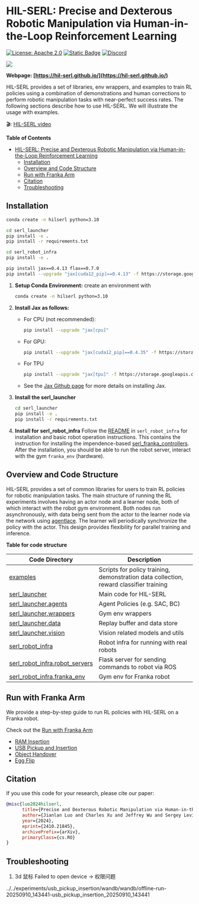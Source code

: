 # HIL-SERL: Precise and Dexterous Robotic Manipulation via Human-in-the-Loop Reinforcement Learning

[![License: Apache 2.0](https://img.shields.io/badge/License-Apache%202.0-blue.svg)](https://opensource.org/licenses/Apache-2.0)
[![Static Badge](https://img.shields.io/badge/Project-Page-a)](https://hil-serl.github.io/)
[![Discord](https://img.shields.io/discord/1302866684612444190?label=Join%20Us%20on%20Discord&logo=discord&color=7289da)](https://discord.gg/G4xPJEhwuC)


![](./docs/images/task_banner.gif)


**Webpage: [https://hil-serl.github.io/](https://hil-serl.github.io/)**

HIL-SERL provides a set of libraries, env wrappers, and examples to train RL policies using a combination of demonstrations and human corrections to perform robotic manipulation tasks with near-perfect success rates. The following sections describe how to use HIL-SERL. We will illustrate the usage with examples.

🎬: [HIL-SERL video](https://www.youtube.com/watch?v=GuD_-zhJgbs)

**Table of Contents**
- [HIL-SERL: Precise and Dexterous Robotic Manipulation via Human-in-the-Loop Reinforcement Learning](#hil-serl-precise-and-dexterous-robotic-manipulation-via-human-in-the-loop-reinforcement-learning)
  - [Installation](#installation)
  - [Overview and Code Structure](#overview-and-code-structure)
  - [Run with Franka Arm](#run-with-franka-arm)
  - [Citation](#citation)
  - [Troubleshooting](#troubleshooting)

## Installation
```bash
conda create -n hilserl python=3.10

cd serl_launcher
pip install -e .
pip install -r requirements.txt

cd serl_robot_infra
pip install -e .

pip install jax==0.4.13 flax==0.7.0
pip install --upgrade "jax[cuda12_pip]==0.4.13" -f https://storage.googleapis.com/jax-releases/jax_cuda_releases.html
```

1. **Setup Conda Environment:**
    create an environment with
    ```bash
    conda create -n hilserl python=3.10
    ```

2. **Install Jax as follows:**
    - For CPU (not recommended):
        ```bash
        pip install --upgrade "jax[cpu]"
        ```

    - For GPU:
        ```bash
        pip install --upgrade "jax[cuda12_pip]==0.4.35" -f https://storage.googleapis.com/jax-releases/jax_cuda_releases.html
        ```

    - For TPU
        ```bash
        pip install --upgrade "jax[tpu]" -f https://storage.googleapis.com/jax-releases/libtpu_releases.html
        ```
    - See the [Jax Github page](https://github.com/google/jax) for more details on installing Jax.

3. **Install the serl_launcher**
    ```bash
    cd serl_launcher
    pip install -e .
    pip install -r requirements.txt
    ```

4. **Install for serl_robot_infra** Follow the [README](./serl_robot_infra/README.md) in `serl_robot_infra` for installation and basic robot operation instructions. This contains the instruction for installing the impendence-based [serl_franka_controllers](https://github.com/rail-berkeley/serl_franka_controllers). After the installation, you should be able to run the robot server, interact with the gym `franka_env` (hardware).

## Overview and Code Structure

HIL-SERL provides a set of common libraries for users to train RL policies for robotic manipulation tasks. The main structure of running the RL experiments involves having an actor node and a learner node, both of which interact with the robot gym environment. Both nodes run asynchronously, with data being sent from the actor to the learner node via the network using [agentlace](https://github.com/youliangtan/agentlace). The learner will periodically synchronize the policy with the actor. This design provides flexibility for parallel training and inference.

<!-- <p align="center">
  <img src="./docs/images/software_design.png" width="80%"/>
</p> -->

**Table for code structure**

| Code Directory | Description |
| --- | --- |
| [examples](https://github.com/rail-berkeley/hil-serl/blob/main/examples) | Scripts for policy training, demonstration data collection, reward classifier training |
| [serl_launcher](https://github.com/rail-berkeley/hil-serl/blob/main/serl_launcher) | Main code for HIL-SERL |
| [serl_launcher.agents](https://github.com/rail-berkeley/hil-serl/blob/main/serl_launcher/serl_launcher/agents/) | Agent Policies (e.g. SAC, BC) |
| [serl_launcher.wrappers](https://github.com/rail-berkeley/hil-serl/blob/main/serl_launcher/serl_launcher/wrappers) | Gym env wrappers |
| [serl_launcher.data](https://github.com/rail-berkeley/hil-serl/blob/main/serl_launcher/serl_launcher/data) | Replay buffer and data store |
| [serl_launcher.vision](https://github.com/rail-berkeley/hil-serl/blob/main/serl_launcher/serl_launcher/vision) | Vision related models and utils |
| [serl_robot_infra](./serl_robot_infra/) | Robot infra for running with real robots |
| [serl_robot_infra.robot_servers](https://github.com/rail-berkeley/hil-serl/blob/main/serl_robot_infra/robot_servers/) | Flask server for sending commands to robot via ROS |
| [serl_robot_infra.franka_env](https://github.com/rail-berkeley/hil-serl/blob/main/serl_robot_infra/franka_env/) | Gym env for Franka robot |

## Run with Franka Arm

We provide a step-by-step guide to run RL policies with HIL-SERL on a Franka robot.

Check out the [Run with Franka Arm](/docs/franka_walkthrough.md)
 - [RAM Insertion](/docs/franka_walkthrough.md#1-ram-insertion)
 - [USB Pickup and Insertion](/docs/franka_walkthrough.md#2-usb-pick-up-and-insertion)
 - [Object Handover](/docs/franka_walkthrough.md#3-object-handover)
 - [Egg Flip](/docs/franka_walkthrough.md#4-egg-flip)

<!-- ## Contribution

We welcome contributions to this repository! Fork and submit a PR if you have any improvements to the codebase. Before submitting a PR, please run `pre-commit run --all-files` to ensure that the codebase is formatted correctly. -->

## Citation

If you use this code for your research, please cite our paper:

```bibtex
@misc{luo2024hilserl,
      title={Precise and Dexterous Robotic Manipulation via Human-in-the-Loop Reinforcement Learning},
      author={Jianlan Luo and Charles Xu and Jeffrey Wu and Sergey Levine},
      year={2024},
      eprint={2410.21845},
      archivePrefix={arXiv},
      primaryClass={cs.RO}
}
```

## Troubleshooting

1. 3d 鼠标 Failed to open device -> 权限问题


../../experiments/usb_pickup_insertion/wandb/wandb/offline-run-20250910_143441-usb_pickup_insertion_20250910_143441